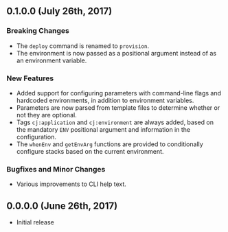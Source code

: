 ## 0.1.0.0 (July 26th, 2017)

### Breaking Changes

- The `deploy` command is renamed to `provision`.
- The environment is now passed as a positional argument instead of as an environment variable.

### New Features

- Added support for configuring parameters with command-line flags and hardcoded environments, in addition to environment variables.
- Parameters are now parsed from template files to determine whether or not they are optional.
- Tags `cj:application` and `cj:environment` are always added, based on the mandatory `ENV` positional argument and information in the configuration.
- The `whenEnv` and `getEnvArg` functions are provided to conditionally configure stacks based on the current environment.

### Bugfixes and Minor Changes

- Various improvements to CLI help text.

## 0.0.0.0 (June 26th, 2017)

- Initial release
